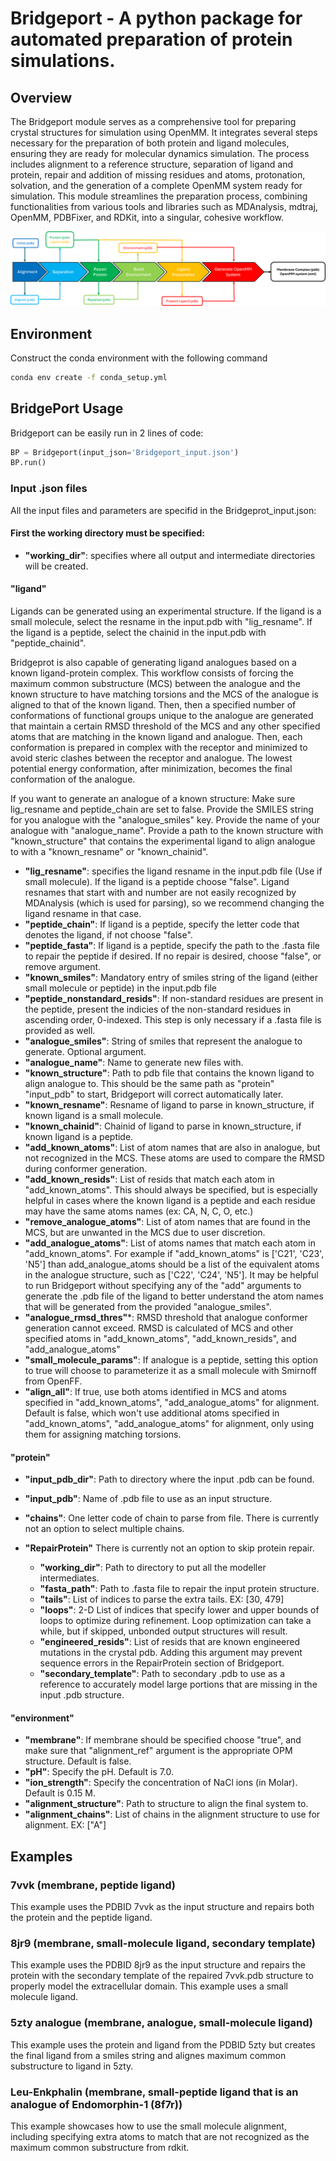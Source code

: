 # Bridgeport - A python package for automated preparation of protein simulations.
## Overview
The Bridgeport module serves as a comprehensive tool for preparing crystal structures for simulation using OpenMM. It integrates several steps necessary for the preparation of both protein and ligand molecules, ensuring they are ready for molecular dynamics simulation. The process includes alignment to a reference structure, separation of ligand and protein, repair and addition of missing residues and atoms, protonation, solvation, and the generation of a complete OpenMM system ready for simulation. This module streamlines the preparation process, combining functionalities from various tools and libraries such as MDAnalysis, mdtraj, OpenMM, PDBFixer, and RDKit, into a singular, cohesive workflow.

![alt text](https://github.com/CCBatIIT/Bridgeport/blob/main/Bridgeport_Flowchart.png)

## Environment
Construct the conda environment with the following command
```bash
conda env create -f conda_setup.yml
```

## BridgePort Usage 
Bridgeport can be easily run in 2 lines of code:

```python
BP = Bridgeport(input_json='Bridgeport_input.json')
BP.run()
```

### Input .json files
All the input files and parameters are specifid in the Bridgeprot_input.json:

#### First the working directory must be specified:
- **"working_dir"**: specifies where all output and intermediate directories will be created.

#### "ligand"
Ligands can be generated using an experimental structure. If the ligand is a small molecule, select the resname in the input.pdb with "lig_resname". If the ligand is a peptide, select the chainid in the input.pdb with "peptide_chainid". 

Bridgeprot is also capable of generating ligand analogues based on a known ligand-protein complex. This workflow consists of forcing the maximum common substructure (MCS) between the analogue and the known structure to have matching torsions and the MCS of the analogue is aligned to that of the known ligand. Then, then a specified number of conformations of functional groups unique to the analogue are generated that maintain a certain RMSD threshold of the MCS and any other specified atoms that are matching in the known ligand and analogue. Then, each conformation is prepared in complex with the receptor and minimized to avoid steric clashes between the receptor and analogue. The lowest potential energy conformation, after minimization, becomes the final conformation of the analogue. 

If you want to generate an analogue of a known structure: Make sure lig_resname and peptide_chain are set to false. Provide the SMILES string for you analogue with the "analogue_smiles" key. Provide the name of your analogue with "analogue_name". Provide a path to the known structure with "known_structure" that contains the experimental ligand to align analogue to with a "known_resname" or "known_chainid". 

- **"lig_resname"**: specifies the ligand resname in the input.pdb file (Use if small molecule). If the ligand is a peptide choose "false". Ligand resnames that start with and number are not easily recognized by MDAnalysis (which is used for parsing), so we recommend changing the ligand resname in that case.
- **"peptide_chain"**: If ligand is a peptide, specify the letter code that denotes the ligand, if not choose "false".
- **"peptide_fasta"**: If ligand is a peptide, specify the path to the .fasta file to repair the peptide if desired. If no repair is desired, choose "false", or remove argument.
- **"known_smiles"**: Mandatory entry of smiles string of the ligand (either small molecule or peptide) in the input.pdb file
- **"peptide_nonstandard_resids"**: If non-standard residues are present in the peptide, present the indicies of the non-standard residues in ascending order, 0-indexed. This step is only necessary if a .fasta file is provided as well. 
- **"analogue_smiles"**: String of smiles that represent the analogue to generate. Optional argument.
- **"analogue_name"**: Name to generate new files with. 
- **"known_structure"**: Path to pdb file that contains the known ligand to align analogue to. This should be the same path as "protein" "input_pdb" to start, Bridgeport will correct automatically later. 
- **"known_resname"**:  Resname of ligand to parse in known_structure, if known ligand is a small molecule.
- **"known_chainid"**: Chainid of ligand to parse in known_structure, if known ligand is a peptide.
- **"add_known_atoms"**: List of atom names that are also in analogue, but not recognized in the MCS. These atoms are used to compare the RMSD during conformer generation.
- **"add_known_resids"**: List of resids that match each atom in "add_known_atoms". This should always be specified, but is especially helpful in cases where the known ligand is a peptide and each residue may have the same atoms names (ex: CA, N, C, O, etc.)
- **"remove_analogue_atoms"**: List of atom names that are found in the MCS, but are unwanted in the MCS due to user discretion. 
- **"add_analogue_atoms"**: List of atoms names that match each atom in "add_known_atoms". For example if "add_known_atoms" is ['C21', 'C23', 'N5'] than add_analogue_atoms should be a list of the equivalent atoms in the analogue structure, such as ['C22', 'C24', 'N5']. It may be helpful to run Bridgeport without specifying any of the "add" arguments to generate the .pdb file of the ligand to better understand the atom names that will be generated from the provided "analogue_smiles". 
- **"analogue_rmsd_thres"***: RMSD threshold that analogue conformer generation cannot exceed. RMSD is calculated of MCS and other specified atoms in "add_known_atoms", "add_known_resids", and "add_analogue_atoms"
- **"small_molecule_params"**: If analogue is a peptide, setting this option to true will choose to parameterize it as a small molecule with Smirnoff from OpenFF.
- **"align_all"**: If true, use both atoms identified in MCS and atoms specified in "add_known_atoms", "add_analogue_atoms" for alignment. Default is false, which won't use additional atoms specified in "add_known_atoms", "add_analogue_atoms" for alignment, only using them for assigning matching torsions. 

#### "protein"
- **"input_pdb_dir"**: Path to directory where the input .pdb can be found.
- **"input_pdb"**: Name of .pdb file to use as an input structure.
- **"chains"**: One letter code of chain to parse from file. There is currently not an option to select multiple chains. 

- **"RepairProtein"** There is currently not an option to skip protein repair.
    - **"working_dir"**: Path to directory to put all the modeller intermediates.
    - **"fasta_path"**: Path to .fasta file to repair the input protein structure.
    - **"tails"**: List of indices to parse the extra tails. EX: [30, 479]
    - **"loops"**: 2-D List of indices that specify lower and upper bounds of loops to optimize during refinement. Loop optimization can take a while, but if skipped, unbonded output structures will result.
    - **"engineered_resids"**: List of resids that are known engineered mutations in the crystal pdb. Adding this argument may prevent sequence errors in the RepairProtein section of Bridgeport.
    - **"secondary_template"**: Path to secondary .pdb to use as a reference to accurately model large portions that are missing in the input .pdb structure. 

#### "environment" 
- **"membrane"**: If membrane should be specified choose "true", and make sure that "alignment_ref" argument is the appropriate OPM structure. Default is false. 
- **"pH"**: Specify the pH. Default is 7.0.
- **"ion_strength"**: Specify the concentration of NaCl ions (in Molar). Default is 0.15 M.
- **"alignment_structure"**: Path to structure to align the final system to.
- **"alignment_chains"**: List of chains in the alignment structure to use for alignment. EX: ["A"]

## Examples
### 7vvk (membrane, peptide ligand)
This example uses the PDBID 7vvk as the input structure and repairs both the protein and the peptide ligand. 

### 8jr9 (membrane, small-molecule ligand, secondary template)
This example uses the PDBID 8jr9 as the input structure and repairs the protein with the secondary template of the repaired 7vvk.pdb structure to properly model the extracellular domain. This example uses a small molecule ligand. 
### 5zty analogue (membrane, analogue, small-molecule ligand)
This example uses the protein and ligand from the PDBID 5zty but creates the final ligand from a smiles string and alignes maximum common substructure to ligand in 5zty.

### Leu-Enkphalin (membrane, small-peptide ligand that is an analogue of Endomorphin-1 (8f7r))
This example showcases how to use the small molecule alignment, including specifying extra atoms to match that are not recognized as the maximum common substructure from rdkit. 
